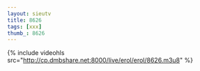 ```yaml
--- 
layout: sieutv
title: 8626
tags: [xxx]
thumb_: 8626
---
```

{% include videohls src="http://cp.dmbshare.net:8000/live/erol/erol/8626.m3u8" %} 
